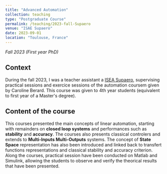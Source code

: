 ```yaml
---
title: "Advanced Automation"
collection: teaching
type: "Postgraduate Course"
permalink: /teaching/2023-fall-Supaero
venue: "ISAE Supaero"
date: 2023-09-01
location: "Toulouse, France"
---
```

*Fall 2023 (First year PhD)*

## Context
During the fall 2023, I was a teacher assistant a [ISEA Supaero](https://www.isae-supaero.fr), supervising practical sessions and exercice sessions of the automation coursem given by Caroline Berard. This course was given to 4th year students (equivalent to first year of a Master's degree).

## Content of the course 
This courses presented the main concepts of linear automation, starting with remainders on **closed loop systems** and performances such as **stability** and **accuracy**. The courses also presents classical controlers and extends to **Multi-Inputs Multi-Outputs** systems. The concept of **State Space** representation has also been introduced and linked back to transfert functions representations and classical stability and accuracy criterion. 
Along the courses, practical session have been conducted on Matlab and Simulink, allowing the students to observe and verify the theorical results that have been presented. 